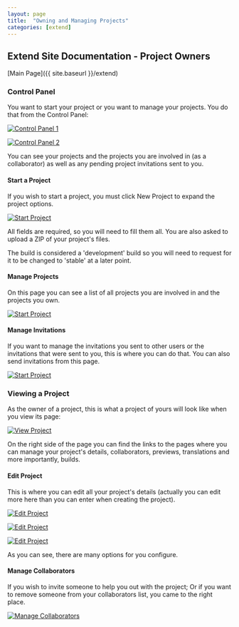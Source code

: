 ```yaml
---
layout: page
title:  "Owning and Managing Projects"
categories: [extend]
---
```


## Extend Site Documentation - Project Owners

[Main Page]({{ site.baseurl }}/extend)

### Control Panel

You want to start your project or you want to manage your projects. You do that from the Control Panel:

[![Control Panel 1](/assets/images/mods/owners1.png)](/assets/images/mods/owners1.png)

[![Control Panel 2](/assets/images/mods/owners2.png)](/assets/images/mods/owners2.png)

You can see your projects and the projects you are involved in (as a collaborator) as well as any pending project invitations sent to you.


#### Start a Project

If you wish to start a project, you must click New Project to expand the project options.

[![Start Project](/assets/images/mods/owners3.png)](/assets/images/mods/owners3.png)

All fields are required, so you will need to fill them all. You are also asked to upload a ZIP of your project's files.

The build is considered a 'development' build so you will need to request for it to be changed to 'stable' at a later point.

#### Manage Projects

On this page you can see a list of all projects you are involved in and the projects you own.

[![Start Project](/assets/images/mods/owners5.png)](/assets/images/mods/owners5.png)

#### Manage Invitations

If you want to manage the invitations you sent to other users or the invitations that were sent to you, this is where you can do that.
You can also send invitations from this page.

[![Start Project](/assets/images/mods/owners4.png)](/assets/images/mods/owners4.png)

### Viewing a Project

As the owner of a project, this is what a project of yours will look like when you view its page:

[![View Project](/assets/images/mods/owners6.png)](/assets/images/mods/owners6.png)

On the right side of the page you can find the links to the pages where you can manage your project's details, collaborators, previews, translations and more importantly, builds.

#### Edit Project

This is where you can edit all your project's details (actually you can edit more here than you can enter when creating the project).

[![Edit Project](/assets/images/mods/owners7.png)](/assets/images/mods/owners7.png)

[![Edit Project](/assets/images/mods/owners8.png)](/assets/images/mods/owners8.png)

[![Edit Project](/assets/images/mods/owners9.png)](/assets/images/mods/owners9.png)

As you can see, there are many options for you configure.

#### Manage Collaborators

If you wish to invite someone to help you out with the project; Or if you want to remove someone from your collaborators list, you came to the right place.

[![Manage Collaborators](/assets/images/mods/owners10.png)](/assets/images/mods/owners10.png)
